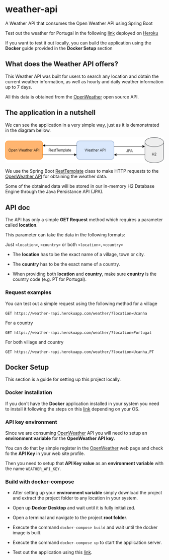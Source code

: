 # weather-api
A Weather API that consumes the Open Weather API using Spring Boot

Test out the weather for Portugal in the following [link](https://weather-rapi.herokuapp.com/weather/?location=Portugal) deployed on [Heroku](https://www.heroku.com)

If you want to test it out locally, you can build the application using the **Docker** guide provided in the **Docker Setup** section

## What does the Weather API offers?
This Weather API was built for users to search any location and obtain the current weather information, as well as hourly and daily weather information up to 7 days.

All this data is obtained from the [OpenWeather](https://openweathermap.org/api) open source API.

## The application in a nutshell
We can see the application in a very simple way, just as it is demonstrated in the diagram bellow.

<p align="center">
  <img src="https://github.com/ryzenboi98/weather-api/blob/main/structure.png">
</p>

We use the Spring Boot [RestTemplate](https://docs.spring.io/spring-framework/docs/current/javadoc-api/org/springframework/web/client/RestTemplate.html) class to make HTTP requests to the [OpenWeather API](https://openweathermap.org/api) for obtaining the weather data. 

Some of the obtained data will be stored in our in-memory H2 Database Engine through the Java Persistance API (JPA).

## API doc
The API has only a simple **GET Request** method which requires a parameter called **location**.

This parameter can take the data in the following formats:

Just `<location>`, `<country>` or both `<location>,<country>`

* The **location** has to be the exact name of a village, town or city. 

* The **country** has to be the exact name of a country.

* When providing both **location** and **country**, make sure  **country** is the country code (e.g. PT for Portugal).

### Request examples
You can test out a simple request using the following method for a village
```http
GET https://weather-rapi.herokuapp.com/weather/?location=Ucanha
```

For a country
```http
GET https://weather-rapi.herokuapp.com/weather/?location=Portugal
```

For both village and country 
```http
GET https://weather-rapi.herokuapp.com/weather/?location=Ucanha,PT
```

## Docker Setup

This section is a guide for setting up this project locally.

### Docker installation

If you don't have the **Docker** application installed in your system you need to install it following the steps on this [link](https://docs.docker.com/get-docker/) depending on your OS.

### API key environment

Since we are consuming [OpenWeather](https://openweathermap.org/api) API you will need to setup an **environment variable** for the **OpenWeather API key**.

You can do that by simple register in the [OpenWeather](https://home.openweathermap.org/users/sign_up) web page and check fo the **API Key** in your web site profile.

Then you need to setup that **API Key value** as an **environment variable** with the name `WEATHER_API_KEY`.

### Build with docker-compose

* After setting up your **environment variable** simply download the project and extract the project folder to any location in your system.
 
* Open up **Docker Desktop** and wait until it is fully initialized.

* Open a terminal and navigate to the project **root folder**.
 
* Execute the command `docker-compose build` and wait until the docker image is built.

* Execute the command `docker-compose up` to start the application server.

* Test out the application using this [link](http://localhost:8080/weather/?location=Portugal).
